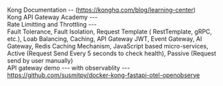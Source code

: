 Kong Documentation -- (https://konghq.com/blog/learning-center) <br />
Kong API Gateway Academy --- <br />
Rate Limitting and Throttling --- <br />
Fault Tolerance, Fault Isolation, Request Template ( RestTemplate, gRPC, etc.), Loab Balancing, Caching, API Gateway JWT, Event Gateway, AI Gateway, Redis Caching Mechanism, JavaScript based micro-services, Active (Request Send Every 5 seconds to check health), Passive (Request send by user manually) <br />
API gateway demo --- with observablity --- https://github.com/susmitpy/docker-kong-fastapi-otel-openobserve <br />
